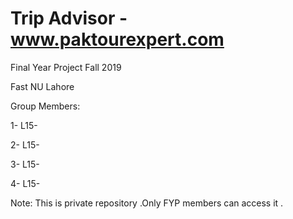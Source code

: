 # Trip Advisor -www.paktourexpert.com
Final Year Project Fall 2019

Fast NU Lahore

Group Members:

1- L15-

2- L15-

3- L15-

4- L15-

Note: This is private repository .Only FYP members can access it . 
